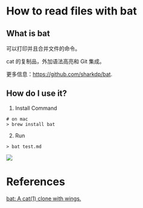 
# How to read files with bat

## What is bat
可以打印并且合并文件的命令。

cat 的复制品，外加语法高亮和 Git 集成。

更多信息：https://github.com/sharkdp/bat.

## How do I use it?

1. Install Command
```shell
# on mac
> brew install bat
```

2. Run
```shell
> bat test.md
```

![](https://camo.githubusercontent.com/7b7c397acc5b91b4c4cf7756015185fe3c5f700f70d256a212de51294a0cf673/68747470733a2f2f696d6775722e636f6d2f724773646e44652e706e67)

# References
[bat: A cat(1) clone with wings.](https://github.com/sharkdp/bat)